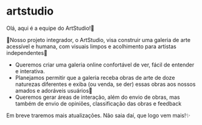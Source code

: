 # artstudio
Olá, aqui é a equipe do ArtStudio!👋

🌱Nosso projeto integrador, o ArtStudio, visa construir uma galeria de arte acessível e humana, com visuais limpos e acolhimento para artistas independentes🌱
- Queremos criar uma galeria online confortável de ver, fácil de entender e interativa.
- Planejamos permitir que a galeria receba obras de arte de doze naturezas diferentes e exiba (ou venda, se der) essas obras aos nossos amados e adoráveis usuários💞️ 
- Queremos gerar áreas de interação, além do envio de obras, mas também de envio de opiniões, classificação das obras e feedback

Em breve traremos mais atualizações. Não saia daí, que logo vem mais!✨
